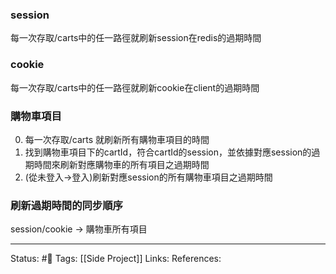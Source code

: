 


### session 
每一次存取/carts中的任一路徑就刷新session在redis的過期時間

### cookie
每一次存取/carts中的任一路徑就刷新cookie在client的過期時間

### 購物車項目
0. 每一次存取/carts 就刷新所有購物車項目的時間
1. 找到購物車項目下的cartId，符合cartId的session，並依據對應session的過期時間來刷新對應購物車的所有項目之過期時間
2. (從未登入->登入)刷新對應session的所有購物車項目之過期時間



### 刷新過期時間的同步順序

session/cookie  -> 購物車所有項目


---
Status: #🌱 
Tags:
[[Side Project]]
Links:
References:
